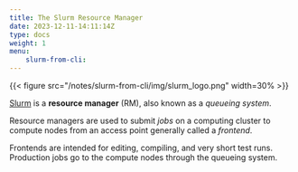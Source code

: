 ```yaml
---
title: The Slurm Resource Manager
date: 2023-12-11-14:11:14Z
type: docs 
weight: 1
menu: 
    slurm-from-cli:
---
```


{{< figure src="/notes/slurm-from-cli/img/slurm_logo.png" width=30% >}}


[Slurm](https://slurm.schedmd.com/) is a  __resource manager__ (RM), also known as a  _queueing system_.

Resource managers are used to submit _jobs_ on a computing cluster to compute nodes from an access point generally called a  _frontend_.

Frontends are intended for editing, compiling, and very short test runs.  Production jobs go to the compute nodes through the queueing system.

